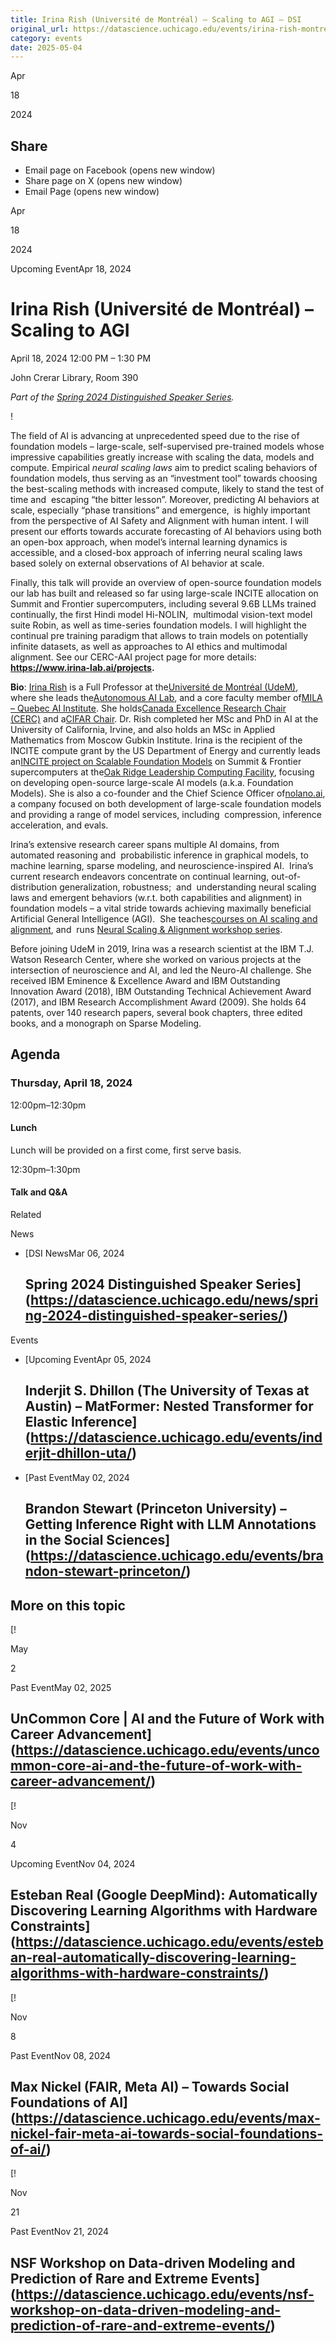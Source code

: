 ```yaml
---
title: Irina Rish (Université de Montréal) – Scaling to AGI – DSI
original_url: https://datascience.uchicago.edu/events/irina-rish-montreal
category: events
date: 2025-05-04
---
```


Apr

18

2024

## Share

* Email page on Facebook (opens new window)
* Share page on X (opens new window)
* Email Page (opens new window)

<!-- Table-like structure detected -->

Apr

18

2024

Upcoming EventApr 18, 2024

# Irina Rish (Université de Montréal) – Scaling to AGI

April 18, 2024 12:00 PM – 1:30 PM

John Crerar Library, Room 390

*Part of the [Spring 2024 Distinguished Speaker Series](https://datascience.uchicago.edu/news/spring-2024-distinguished-speaker-series).*

!

The field of AI is advancing at unprecedented speed due to the rise of foundation models – large-scale, self-supervised pre-trained models whose impressive capabilities greatly increase with scaling the data, models and compute. Empirical *neural scaling laws* aim to predict scaling behaviors of foundation models, thus serving as an “investment tool” towards choosing the best-scaling methods with increased compute, likely to stand the test of time and  escaping “the bitter lesson”. Moreover, predicting AI behaviors at scale, especially “phase transitions” and emergence,  is highly important  from the perspective of AI Safety and Alignment with human intent. I will present our efforts towards accurate forecasting of AI behaviors using both an open-box approach, when model’s internal learning dynamics is accessible, and a closed-box approach of inferring neural scaling laws based solely on external observations of AI behavior at scale.

Finally, this talk will provide an overview of open-source foundation models our lab has built and released so far using large-scale INCITE allocation on Summit and Frontier supercomputers, including several 9.6B LLMs trained continually, the first Hindi model Hi-NOLIN,  multimodal vision-text model suite Robin, as well as time-series foundation models. I will highlight the continual pre training paradigm that allows to train models on potentially infinite datasets, as well as approaches to AI ethics and multimodal alignment. See our CERC-AAI project page for more details: **https://www.irina-lab.ai/projects.**

**Bio**: [Irina Rish](https://sites.google.com/view/irinarish/) is a Full Professor at the[Université de Montréal (UdeM)](https://www.umontreal.ca/en/), where she leads the[Autonomous AI Lab](https://www.irina-lab.ai/), and a core faculty member of[MILA – Quebec AI Institute](https://mila.quebec/en/). She holds[Canada Excellence Research Chair (CERC)](https://www.cerc.gc.ca/chairholders-titulaires/index-eng.aspx) and a[CIFAR Chair](https://www.cifar.ca/). Dr. Rish completed her MSc and PhD in AI at the University of California, Irvine, and also holds an MSc in Applied Mathematics from Moscow Gubkin Institute. Irina is the recipient of the INCITE compute grant by the US Department of Energy and currently leads an[INCITE project on Scalable Foundation Models](https://sites.google.com/view/irinarish/incite-project) on Summit & Frontier supercomputers at the[Oak Ridge Leadership Computing Facility](https://www.olcf.ornl.gov/), focusing on developing open-source large-scale AI models (a.k.a. Foundation Models). She is also a co-founder and the Chief Science Officer of[nolano.ai](https://nolano.ai/), a company focused on both development of large-scale foundation models and providing a range of model services, including  compression, inference acceleration, and evals. 

Irina’s extensive research career spans multiple AI domains, from automated reasoning and  probabilistic inference in graphical models, to machine learning, sparse modeling, and neuroscience-inspired AI.  Irina’s current research endeavors concentrate on continual learning, out-of-distribution generalization, robustness;  and  understanding neural scaling laws and emergent behaviors (w.r.t. both capabilities and alignment) in foundation models – a vital stride towards achieving maximally beneficial Artificial General Intelligence (AGI).  She teaches[courses on AI scaling and alignment](https://sites.google.com/view/towards-agi-course), and  runs [Neural Scaling & Alignment workshop series](https://sites.google.com/mila.quebec/scaling-laws-workshop/). 

Before joining UdeM in 2019, Irina was a research scientist at the IBM T.J. Watson Research Center, where she worked on various projects at the intersection of neuroscience and AI, and led the Neuro-AI challenge. She received IBM Eminence & Excellence Award and IBM Outstanding Innovation Award (2018), IBM Outstanding Technical Achievement Award (2017), and IBM Research Accomplishment Award (2009). She holds 64 patents, over 140 research papers, several book chapters, three edited books, and a monograph on Sparse Modeling.

## Agenda

### Thursday, April 18, 2024

12:00pm–12:30pm

#### Lunch

Lunch will be provided on a first come, first serve basis.

12:30pm–1:30pm

#### Talk and Q&A

Related

News

* [DSI NewsMar 06, 2024

  ## Spring 2024 Distinguished Speaker Series](https://datascience.uchicago.edu/news/spring-2024-distinguished-speaker-series/)

Events

* [Upcoming EventApr 05, 2024

  ## Inderjit S. Dhillon (The University of Texas at Austin) – MatFormer: Nested Transformer for Elastic Inference](https://datascience.uchicago.edu/events/inderjit-dhillon-uta/)
* [Past EventMay 02, 2024

  ## Brandon Stewart (Princeton University) – Getting Inference Right with LLM Annotations in the Social Sciences](https://datascience.uchicago.edu/events/brandon-stewart-princeton/)

## More on this topic

[!

May

2

Past EventMay 02, 2025

## UnCommon Core | AI and the Future of Work with Career Advancement](https://datascience.uchicago.edu/events/uncommon-core-ai-and-the-future-of-work-with-career-advancement/)
[!

Nov

4

Upcoming EventNov 04, 2024

## Esteban Real (Google DeepMind): Automatically Discovering Learning Algorithms with Hardware Constraints](https://datascience.uchicago.edu/events/esteban-real-automatically-discovering-learning-algorithms-with-hardware-constraints/)
[!

Nov

8

Past EventNov 08, 2024

## Max Nickel (FAIR, Meta AI) – Towards Social Foundations of AI](https://datascience.uchicago.edu/events/max-nickel-fair-meta-ai-towards-social-foundations-of-ai/)
[!

Nov

21

Past EventNov 21, 2024

## NSF Workshop on Data-driven Modeling and Prediction of Rare and Extreme Events](https://datascience.uchicago.edu/events/nsf-workshop-on-data-driven-modeling-and-prediction-of-rare-and-extreme-events/)